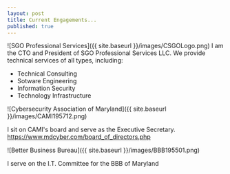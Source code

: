 ```yaml
---
layout: post
title: Current Engagements...
published: true
---
```

![SGO Professional Services]({{ site.baseurl }}/images/CSGOLogo.png)
I am the CTO and President of SGO Professional Services LLC. We provide technical services of all types, including: 
- Technical Consulting
- Sotware Engineering
- Information Security
- Technology Infrastructure

![Cybersecurity Association of Maryland]({{ site.baseurl }}/images/CAMI195712.png)

I sit on CAMI's board and serve as the Executive Secretary.
https://www.mdcyber.com/board_of_directors.php


![Better Business Bureau]({{ site.baseurl }}/images/BBB195501.png)

I serve on the I.T. Committee for the BBB of Maryland
